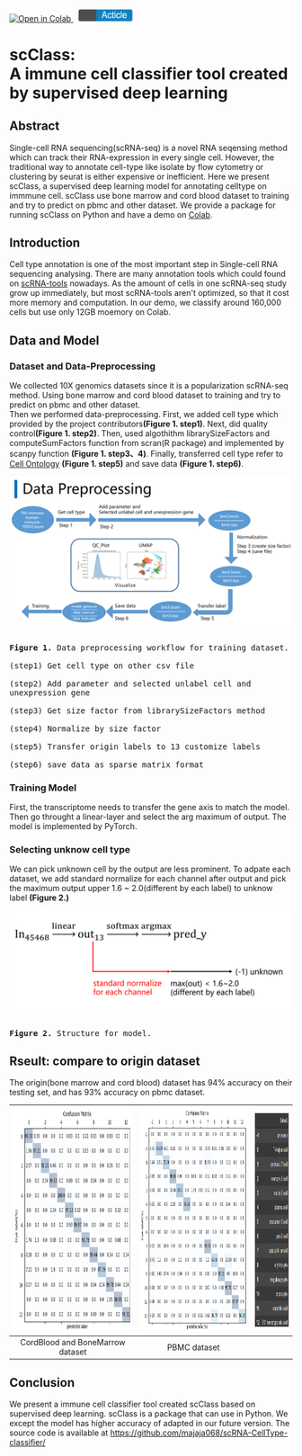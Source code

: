<a href="https://colab.research.google.com/github/majaja068/scClass/blob/v2022.2.modelA/scClass_demo.ipynb">
  <img src="https://colab.research.google.com/assets/colab-badge.svg" alt="Open in Colab" title="Open in Google Colaboratory">
</a>&nbsp;
<a href="article.md">
  <img src="pic/article_logo.png" height="21.5">
</a>

# scClass: <br>A immune cell classifier tool created by supervised deep learning

## Abstract
Single-cell RNA sequencing(scRNA-seq) is a novel RNA seqensing method which can track their RNA-expression in every single cell. 
However, the traditional way to annotate cell-type like isolate by flow cytometry or clustering by seurat is either expensive or inefficient.
Here we present scClass, a supervised deep learning model for annotating celltype on immmune cell.
scClass use bone marrow and cord blood dataset to training and try to predict on pbmc and other dataset.
We provide a package for running scClass on Python and have a demo on [Colab](https://colab.research.google.com/github/majaja068/scClass/blob/v2022.2.modelA/scClass_demo.ipynb).

## Introduction
Cell type annotation is one of the most important step in Single-cell RNA sequencing analysing.
There are many annotation tools which could found on  [scRNA-tools](https://www.scrna-tools.org/tools) nowadays.
As the amount of cells in one scRNA-seq study grow up immediately,
but most scRNA-tools aren't optimized, so that it cost more memory and computation.
In our demo, we classify around 160,000 cells but use only 12GB moemory on Colab.

## Data and Model

### Dataset and Data-Preprocessing
We collected 10X genomics datasets since it is a popularization scRNA-seq method.
Using bone marrow and cord blood dataset to training and try to predict on pbmc and other dataset.<br>
Then we performed data-preprocessing.
First, we added cell type which provided by the project contributors<b>(Figure 1. step1)</b>.
Next, did quality control<b>(Figure 1. step2)</b>.
Then, used algothithm librarySizeFactors and computeSumFactors function from scran(R package) and implemented by scanpy function <b>(Figure 1. step3、4)</b>.
Finally, transferred cell type refer to [Cell Ontology](https://www.ebi.ac.uk/ols/ontologies/cl) <b>(Figure 1. step5)</b> and save data <b>(Figure 1. step6)</b>.
<div align="center">
  <kbd>
    <img src="pic/data_preprocessing.png" width="560"><br>
    <p align="left"><br>
      <b>Figure 1.</b>
      Data preprocessing workflow for training dataset.<br><br>
      (step1) Get cell type on other csv file<br><br>
      (step2) Add parameter and selected unlabel cell and unexpression gene<br><br>
      (step3) Get size factor from librarySizeFactors method<br><br>
      (step4) Normalize by size factor<br><br>
      (step5) Transfer origin labels to 13 customize labels<br><br>
      (step6) save data as sparse matrix format
    </p>
  </kbd>
</div>  

### Training Model
First, the transcriptome needs to transfer the gene axis to match the model.
Then go throught a linear-layer and select the arg maximum of output.
The model is implemented by PyTorch. 

### Selecting unknow cell type
We can pick unknown cell by the output are less prominent. 
To adpate each dataset,  we add standard normalize for each channel after output and pick the maximum output upper 1.6 ~ 2.0(different by each label) to unknow label <b>(Figure 2.)</b>
<div align="center">
  <kbd>
    <img src="pic/model.png" width="560"><br>
    <p align="left"><br>
      <b>Figure 2.</b>
      Structure for model.
    </p>
  </kbd>
</div> 


## Rseult: compare to origin dataset

The origin(bone marrow and cord blood) dataset has 94% accuracy on their testing set, and  has 93% accuracy on pbmc dataset.

<div align="center">
  
| <img src="pic/cb_bm_confusion.png" width="400" height="400">| <img src="pic/pbmc_confusion.png" width="400" height="400">| <img src="pic/label2index.png" width="150" height="380">|
|:-:|:-:|:-:|
| CordBlood and BoneMarrow dataset | PBMC dataset | |
  
</div>

## Conclusion
We present a immune cell classifier tool created scClass based on supervised deep learning.
scClass is a package that can use in Python.
We except the model has higher accuracy of adapted in our future version.
The source code is available at https://github.com/majaja068/scRNA-CellType-classifier/
